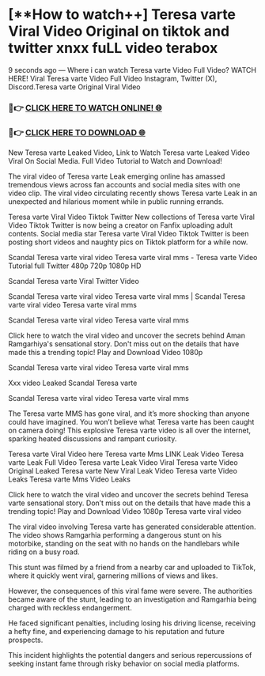 # [**How to watch++] Teresa varte Viral Video Original on tiktok and twitter xnxx fuLL video terabox

9 seconds ago — Where i can watch Teresa varte Video Full Video? WATCH HERE! Viral Teresa varte Video Full Video Instagram, Twitter (X), Discord.Teresa varte Original Viral Video

### 🔴👉 [CLICK HERE TO WATCH ONLINE! 🌐](https://nioki.today/viral-leaked-video-watch-free-online/)

### 🔴👉 [CLICK HERE TO DOWNLOAD 🌐](https://nioki.today/viral-leaked-video-watch-free-online/)

New Teresa varte Leaked Video, Link to Watch Teresa varte Leaked Video Viral On Social Media. Full Video Tutorial to Watch and Download!

The viral video of Teresa varte Leak emerging online has amassed tremendous views across fan accounts and social media sites with one video clip. The viral video circulating recently shows Teresa varte Leak in an unexpected and hilarious moment while in public running errands.

Teresa varte Viral Video Tiktok Twitter New collections of Teresa varte Viral Video Tiktok Twitter is now being a creator on Fanfix uploading adult contents. Social media star Teresa varte Viral Video Tiktok Twitter is been posting short videos and naughty pics on Tiktok platform for a while now.

Scandal Teresa varte viral video Teresa varte viral mms - Teresa varte Video Tutorial full Twitter 480p 720p 1080p HD

Scandal Teresa varte Viral Twitter Video

Scandal Teresa varte viral video Teresa varte viral mms | Scandal Teresa varte viral video Teresa varte viral mms

Scandal Teresa varte viral video Teresa varte viral mms

Click here to watch the viral video and uncover the secrets behind Aman Ramgarhiya's sensational story. Don't miss out on the details that have made this a trending topic! Play and Download Video 1080p

Scandal Teresa varte viral video Teresa varte viral mms

Xxx video Leaked Scandal Teresa varte

Scandal Teresa varte viral video Teresa varte viral mms

The Teresa varte MMS has gone viral, and it’s more shocking than anyone could have imagined. You won’t believe what Teresa varte has been caught on camera doing! This explosive Teresa varte video is all over the internet, sparking heated discussions and rampant curiosity.

Teresa varte Viral Video here Teresa varte Mms LINK Leak Video Teresa varte Leak Full Video Teresa varte Leak Video Viral Teresa varte Video Original Leaked Teresa varte New Viral Leak Video Teresa varte Video Leaks Teresa varte Mms Video Leaks

Click here to watch the viral video and uncover the secrets behind Teresa varte sensational story. Don’t miss out on the details that have made this a trending topic! Play and Download Video 1080p Teresa varte viral video

The viral video involving Teresa varte has generated considerable attention. The video shows Ramgarhia performing a dangerous stunt on his motorbike, standing on the seat with no hands on the handlebars while riding on a busy road.

This stunt was filmed by a friend from a nearby car and uploaded to TikTok, where it quickly went viral, garnering millions of views and likes.

However, the consequences of this viral fame were severe. The authorities became aware of the stunt, leading to an investigation and Ramgarhia being charged with reckless endangerment.

He faced significant penalties, including losing his driving license, receiving a hefty fine, and experiencing damage to his reputation and future prospects.

This incident highlights the potential dangers and serious repercussions of seeking instant fame through risky behavior on social media platforms.
